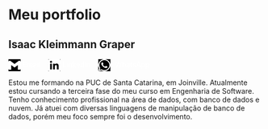 # Meu portfolio

## Isaac Kleimmann Graper

<img src="./assets/images/gmail.svg" width="24" height="24" style="vertical-align: middle; filter: invert(1);"> <a href="mailto:isaac.graper@gmail.com" style="text-decoration: none; color: #FFFFFF;">Email</a> &nbsp;&nbsp;
<img src="./assets/images/linkedin.svg" width="24" height="24" style="vertical-align: middle; filter: invert(1);"> <a href="https://www.linkedin.com/in/seu-perfil" style="text-decoration: none; color: #FFFFFF;">LinkedIn</a> &nbsp;&nbsp;
<a href="https://wa.me/5547997754529" style="display: inline-block; vertical-align: middle; text-decoration: none; color: #FFFFFF;">
  <img src="./assets/images/whatsapp.svg" width="24" height="24" style="filter: invert(1); vertical-align: middle; margin-right: 5px;"> WhatsApp
</a>

Estou me formando na PUC de Santa Catarina, em Joinville. Atualmente estou cursando a terceira fase do meu curso em Engenharia de Software. Tenho conhecimento profissional na área de dados, com banco de dados e nuvem. Já atuei com diversas linguagens de manipulação de banco de dados, porém meu foco sempre foi o desenvolvimento.
